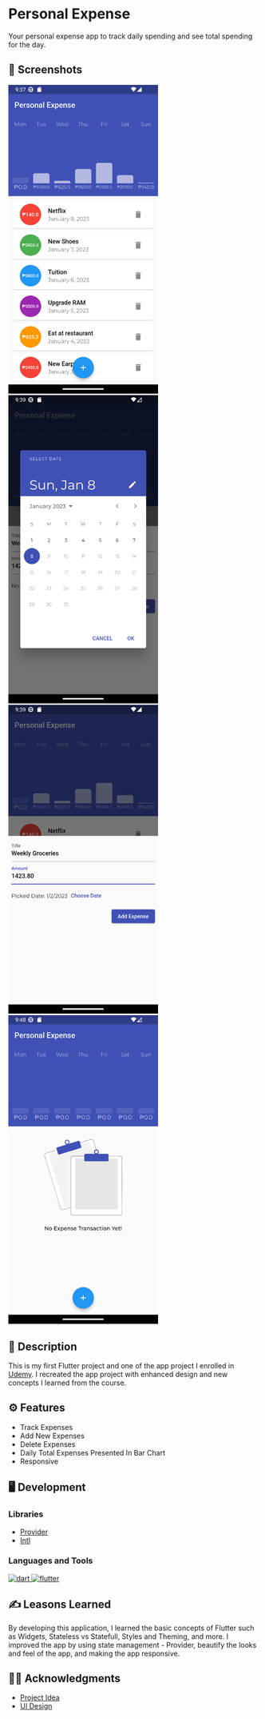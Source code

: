 # Personal Expense

Your personal expense app to track daily spending and see total spending for the day.

## 📸 Screenshots

<p>
<img src="assets/images/snapshot/flutter_01.png" alt="Screenshot of my app" width="300">
&nbsp &nbsp
<img src="assets/images/snapshot/flutter_02.png" alt="Screenshot of my app" width="300">
&nbsp &nbsp
<img src="assets/images/snapshot/flutter_03.png" alt="Screenshot of my app" width="300">
&nbsp &nbsp
<img src="assets/images/snapshot/flutter_04.png" alt="Screenshot of my app" width="300">
</p>

## 📜 Description

This is my first Flutter project and one of the app project I enrolled in [Udemy](https://www.udemy.com/course/learn-flutter-dart-to-build-ios-android-apps/). I recreated the app project with enhanced design and new concepts I learned from the course.

## ⚙️ Features

- Track Expenses
- Add New Expenses
- Delete Expenses
- Daily Total Expenses Presented In Bar Chart
- Responsive

## 🖥️ Development

### Libraries
- [Provider](https://pub.dev/packages/provider)
- [Intl](https://pub.dev/packages/intl)

### Languages and Tools
<p align="left"> <a href="https://dart.dev" target="_blank" rel="noreferrer"> <img src="https://www.vectorlogo.zone/logos/dartlang/dartlang-icon.svg" alt="dart" width="40" height="40"/> </a> <a href="https://flutter.dev" target="_blank" rel="noreferrer"> <img src="https://www.vectorlogo.zone/logos/flutterio/flutterio-icon.svg" alt="flutter" width="40" height="40"/> </a> </p>

## ✍️ Leasons Learned

By developing this application, I learned the basic concepts of Flutter such as Widgets, Stateless vs Statefull, Styles and Theming, and more. I improved the app by using state management - Provider, beautify the looks and feel of the app, and making the app responsive.

## 🧑‍🏫 Acknowledgments

- [Project Idea](https://www.udemy.com/course/learn-flutter-dart-to-build-ios-android-apps/)
- [UI Design](https://dribbble.com/shots/18325653-Doit-Expense-Management-App)

